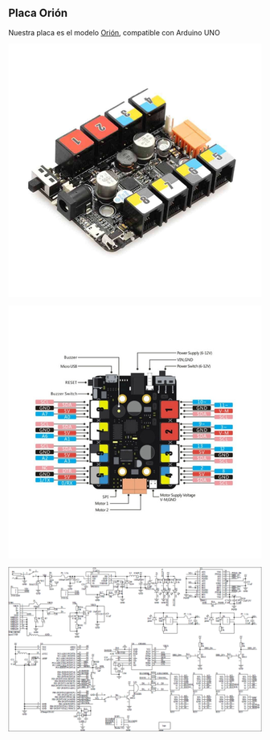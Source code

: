 ## Placa Orión

Nuestra placa es el modelo [Orión](https://www.makeblock.com/project/makeblock-orion), compatible con Arduino UNO

![Orion-1.jpg](../images/Orion-1.jpg)

![modulo-orion.jpg](../images/modulo-orion.jpg)

![Orion-Sch-1.png](../images/Orion-Sch-1.png)

